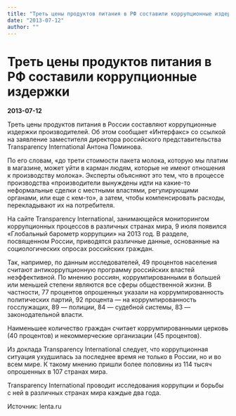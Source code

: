 ```yaml
---
title: "Треть цены продуктов питания в РФ составили коррупционные издержки"
date: "2013-07-12"
author: ""
---
```


# Треть цены продуктов питания в РФ составили коррупционные издержки

**2013-07-12** 

Треть цены продуктов питания в России составляют коррупционные издержки производителей. Об этом сообщает «Интерфакс» со ссылкой на заявление заместителя директора российского представительства Transparency International Антона Поминова.



По его словам, «до трети стоимости пакета молока, которую мы платим в магазине, может уйти в карман людям, которые не имеют отношения к производству молока». Эксперты объясняют это тем, что в процессе производства «производители вынуждены идти на какие-то неформальные сделки с местными властями, регулирующими органами, или еще с кем-то», а затем, чтобы компенсировать расходы, перекладывают их на потребителя.



На сайте Transparency International, занимающейся мониторингом коррупционных процессов в различных странах мира, 9 июля появился «Глобальный барометр коррупции» на 2013 год. В разделе, посвященном России, приводятся различные данные, основанные на социологических опросах российских граждан.



Так, например, по данным исследователей, 49 процентов населения считают антикоррупционную программу российских властей неэффективной. По мнению россиян, коррумпированными в большей или меньшей степени являются все сферы общественной жизни. В частности, 77 процентов опрошенных указали на коррумпированность политических партий, 92 процента — на коррумпированность госслужащих, 89 — полиции, 84 — судебной системы, 83 — законодательной власти.



Наименьшее количество граждан считает коррумпированными церковь (40 процентов) и некоммерческие организации (45 процентов).



Из доклада Transparency International следует, что коррупционная ситуация ухудшилась за последнее время не только в России, но и во всем мире. К такому мнению пришли более половины из 114 тысяч опрошенных в 107 странах мира.



Transparency International проводит исследования коррупции и борьбы с ней в различных странах мира каждые два года.

Источник: lenta.ru